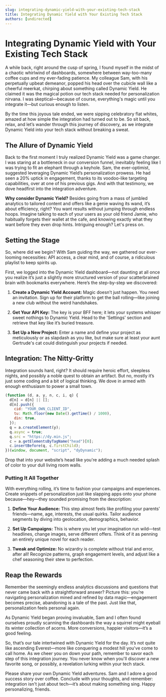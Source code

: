 ```yaml
---
slug: integrating-dynamic-yield-with-your-existing-tech-stack
title: Integrating Dynamic Yield with Your Existing Tech Stack
authors: [undirected]
---
```



# Integrating Dynamic Yield with Your Existing Tech Stack

A while back, right around the cusp of spring, I found myself in the midst of a chaotic whirlwind of dashboards, somewhere between way-too-many coffee cups and my ever-fading patience. My colleague Sam, with his perpetually upbeat demeanor, popped his head over the cubicle wall like a cheerful meerkat, chirping about something called Dynamic Yield. He claimed it was the magical potion our tech stack needed for personalization nirvana. I was skeptical—because of course, everything's magic until you integrate it—but curious enough to listen. 

By the time this joyous tale ended, we were sipping celebratory flat whites, amazed at how simple the integration had turned out to be. So sit back, relax, and let’s wander through this journey of discovery, as we integrate Dynamic Yield into your tech stack without breaking a sweat.

## The Allure of Dynamic Yield

Back to the first moment I truly realized Dynamic Yield was a game changer. I was staring at a bottleneck in our conversion funnel, inevitably feeling like I was trying to fit an elephant through a keyhole. Sam, the ever-optimist, suggested leveraging Dynamic Yield’s personalization prowess. He had seen a 20% uptick in engagement, thanks to its voodoo-like targeting capabilities, over at one of his previous gigs. And with that testimony, we dove headfirst into the integration adventure.

**Why consider Dynamic Yield?** Besides going from a mass of jumbled analytics to tailored content and offers like a genie waving its wand, it’s about efficiency, right? You want results without jumping through endless hoops. Imagine talking to each of your users as your old friend Jamie, who habitually forgets their wallet at the cafe, and knowing exactly what they want before they even drop hints. Intriguing enough? Let's press on.

## Setting the Stage

So, where did we begin? With Sam guiding the way, we gathered our ever-looming necessities: API access, a clear mind, and of course, a ridiculous playlist to keep spirits up. 

First, we logged into the Dynamic Yield dashboard—not daunting at all once you realize it’s just a slightly more structured version of your scatterbrained brain with bookmarks everywhere. Here’s the step-by-step we discovered:

1. **Create a Dynamic Yield Account:** Magic doesn’t just happen. You need an invitation. Sign up for their platform to get the ball rolling—like joining a new club without the weird handshakes.

2. **Get Your API Key:** The key is your BFF here; it lets your systems whisper sweet nothings to Dynamic Yield. Head to the 'Settings' section and retrieve that key like it’s buried treasure.

3. **Set Up a New Project:** Enter a name and define your project as meticulously or as slapdash as you like, but make sure at least your aunt Gertrude's cat could distinguish your projects if needed.

## Integration: The Nitty-Gritty

Integration sounds hard, right? It should require heroic effort, sleepless nights, and possibly a noble quest to obtain an artifact. But no, mostly it’s just some coding and a bit of logical thinking. We dove in armed with enough enthusiasm to power a small town.

```javascript
(function (d, a, y, n, c, i, q) {
  d[n] = d[n] || [];
  d[n].push({
    cid: "YOUR_OWN_CLIENT_ID",
    tu: Math.floor(new Date().getTime() / 1000),
    din: true,
  });
  q = a.createElement(y);
  q.async = true;
  q.src = "https://dy.min.js";
  c = a.getElementsByTagName("head")[0];
  c.insertBefore(q, c.firstChild);
})(window, document, "script", "dyDynamic");
```
Drop that into your website’s head like you're adding a much needed splash of color to your dull living room walls.

### Putting It All Together

With everything rolling, it’s time to fashion your campaigns and experiences. Create snippets of personalization just like slapping apps onto your phone because—hey—they sounded promising from the description:

1. **Define Your Audience:** This step almost feels like profiling your parents’ friends—name, age, interests, the usual quirks. Tailor audience segments by diving into geolocation, demographics, behavior. 

2. **Set Up Campaigns:** This is where you let your imagination run wild—test headlines, change images, serve different offers. Think of it as penning an entirely unique novel for each reader.

3. **Tweak and Optimize:** No wizardry is complete without trial and error, after all! Recognize patterns, graph engagement levels, and adjust like a chef seasoning their stew to perfection.

## Reap the Rewards

Remember the seemingly endless analytics discussions and questions that never came back with a straightforward answer? Picture this: you’re navigating personalization mined and refined by data magic—engagement becomes precise, abandoning is a tale of the past. Just like that, personalization feels personal again. 

As Dynamic Yield began proving invaluable, Sam and I often found ourselves proudly scanning the dashboards the way a squirrel might eyeball its winter collection of acorns. More conversions, happier visitors—it’s a good feeling. 

So, that’s our tale intertwined with Dynamic Yield for the day. It’s not quite like ascending Everest—more like conquering a modest hill you've come to call home. As we cheer you on down your path, remember to savor each step of this integration journey. You never know when you'll discover a new favorite song, or possibly, a revelation lurking within your tech stack.

Please share your own Dynamic Yield adventures. Sam and I adore a good success story over coffee. Conclude with your thoughts, and remember: integration isn't just about tech—it’s about making something sing. Happy personalizing, friends.